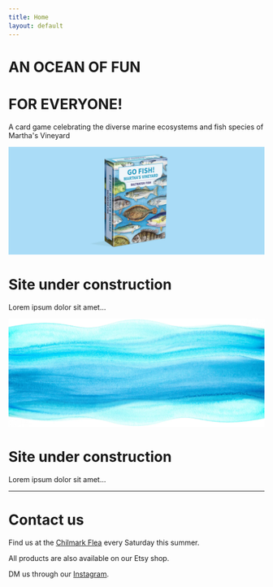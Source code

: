 ```yaml
---
title: Home
layout: default
---
```


## <a id="home"></a>
# AN OCEAN OF FUN
# FOR EVERYONE!
A card game celebrating the diverse marine ecosystems and fish species of Martha's Vineyard

<img src="deck.webp" class="full-bleed" alt="Deck image">

## <a id="game"></a>
# Site under construction
Lorem ipsum dolor sit amet...

<img src="wave.webp" class="full-bleed" alt="Wave image">

## <a id="merch"></a>
# Site under construction
Lorem ipsum dolor sit amet...

---

## <a id="contact"></a>
# Contact us
Find us at the [Chilmark Flea](https://www.facebook.com/chilmarkflea) every Saturday this summer.

All products are also available on our Etsy shop. 

DM us through our [Instagram](https://www.instagram.com/gofishmv).
